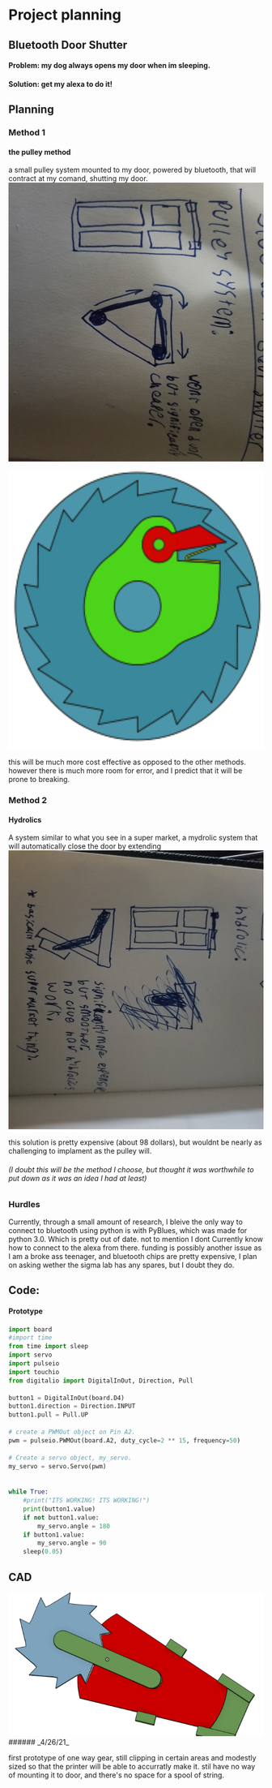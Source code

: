 # Project planning
## Bluetooth Door Shutter

#### Problem: my dog always opens my door when im sleeping.

#### Solution: get my alexa to do it!

## Planning

### Method 1
#### the pulley method
a small pulley system mounted to my door, powered by bluetooth, that will contract at my comand, shutting my door.
[<img src="/20210124_184741.jpg" alt="20210124_184741.jpg" width="550" height="550">](20210124_184741.jpg)

[<img src="220px-Roue_libre_cliquet.svg.png" width="550" height="550">](220px-Roue_libre_cliquet.svg.png)

this will be much more cost effective as opposed to the other methods.  however there is much more room for error, and I predict that it will be prone to breaking.

### Method 2
#### Hydrolics
A system similar to what you see in a super market, a mydrolic system that will automatically close the door by extending
[<img src="/20210124_185844.jpg" width="550" height="550">](20210124_185844.jpg)


this solution is pretty expensive (about 98 dollars), but wouldnt be nearly as challenging to implament as the pulley will. 

###### (I doubt this will be the method I choose, but thought it was worthwhile to put down as it was an idea I had at least)

### Hurdles

Currently, through a small amount of research, I bleive the only way to connect to bluetooth using python is with PyBlues, which was made for python 3.0.  Which is pretty out of date.  not to mention I dont Currently know how to connect to the alexa from there.  funding is possibly another issue as I am a broke ass teenager, and bluetooth chips are pretty expensive, I plan on asking wether the sigma lab has any spares, but I doubt they do. 

## Code:
#### Prototype
```python
import board
#import time
from time import sleep
import servo
import pulseio
import touchio
from digitalio import DigitalInOut, Direction, Pull

button1 = DigitalInOut(board.D4)
button1.direction = Direction.INPUT
button1.pull = Pull.UP

# create a PWMOut object on Pin A2.
pwm = pulseio.PWMOut(board.A2, duty_cycle=2 ** 15, frequency=50)
 
# Create a servo object, my_servo.
my_servo = servo.Servo(pwm)


while True:
    #print("ITS WORKING! ITS WORKING!")
    print(button1.value)
    if not button1.value:
        my_servo.angle = 180
    if button1.value:
        my_servo.angle = 90
    sleep(0.05)
   ```
## CAD
<img src="/Capture%20(2).PNG" >
###### _4/26/21_

first prototype of one way gear, still clipping in certain areas and modestly sized so that the printer will be able to accurratly make it.  stil have no way of mounting it to door, and there's no space for a spool of string.
